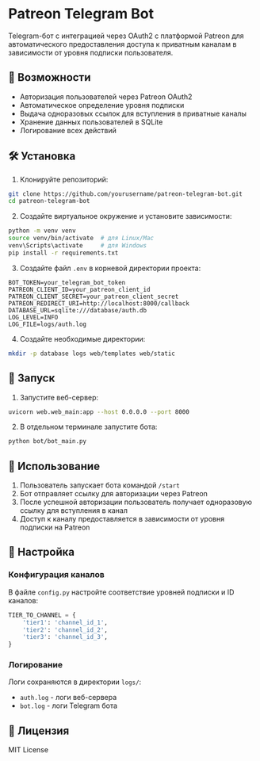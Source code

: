 # Patreon Telegram Bot

Telegram-бот с интеграцией через OAuth2 с платформой Patreon для автоматического предоставления доступа к приватным каналам в зависимости от уровня подписки пользователя.

## 🚀 Возможности

- Авторизация пользователей через Patreon OAuth2
- Автоматическое определение уровня подписки
- Выдача одноразовых ссылок для вступления в приватные каналы
- Хранение данных пользователей в SQLite
- Логирование всех действий

## 🛠️ Установка

1. Клонируйте репозиторий:
```bash
git clone https://github.com/yourusername/patreon-telegram-bot.git
cd patreon-telegram-bot
```

2. Создайте виртуальное окружение и установите зависимости:
```bash
python -m venv venv
source venv/bin/activate  # для Linux/Mac
venv\Scripts\activate     # для Windows
pip install -r requirements.txt
```

3. Создайте файл `.env` в корневой директории проекта:
```env
BOT_TOKEN=your_telegram_bot_token
PATREON_CLIENT_ID=your_patreon_client_id
PATREON_CLIENT_SECRET=your_patreon_client_secret
PATREON_REDIRECT_URI=http://localhost:8000/callback
DATABASE_URL=sqlite:///database/auth.db
LOG_LEVEL=INFO
LOG_FILE=logs/auth.log
```

4. Создайте необходимые директории:
```bash
mkdir -p database logs web/templates web/static
```

## 🚀 Запуск

1. Запустите веб-сервер:
```bash
uvicorn web.web_main:app --host 0.0.0.0 --port 8000
```

2. В отдельном терминале запустите бота:
```bash
python bot/bot_main.py
```

## 📝 Использование

1. Пользователь запускает бота командой `/start`
2. Бот отправляет ссылку для авторизации через Patreon
3. После успешной авторизации пользователь получает одноразовую ссылку для вступления в канал
4. Доступ к каналу предоставляется в зависимости от уровня подписки на Patreon

## 🔧 Настройка

### Конфигурация каналов

В файле `config.py` настройте соответствие уровней подписки и ID каналов:

```python
TIER_TO_CHANNEL = {
    'tier1': 'channel_id_1',
    'tier2': 'channel_id_2',
    'tier3': 'channel_id_3',
}
```

### Логирование

Логи сохраняются в директории `logs/`:
- `auth.log` - логи веб-сервера
- `bot.log` - логи Telegram бота

## 📄 Лицензия

MIT License 